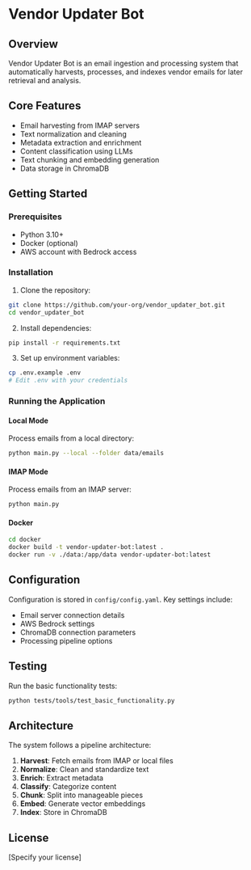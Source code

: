 # Vendor Updater Bot

## Overview
Vendor Updater Bot is an email ingestion and processing system that automatically harvests, processes, and indexes vendor emails for later retrieval and analysis.

## Core Features
- Email harvesting from IMAP servers
- Text normalization and cleaning
- Metadata extraction and enrichment
- Content classification using LLMs
- Text chunking and embedding generation
- Data storage in ChromaDB

## Getting Started

### Prerequisites
- Python 3.10+
- Docker (optional)
- AWS account with Bedrock access

### Installation

1. Clone the repository:
```bash
git clone https://github.com/your-org/vendor_updater_bot.git
cd vendor_updater_bot
```

2. Install dependencies:
```bash
pip install -r requirements.txt
```

3. Set up environment variables:
```bash
cp .env.example .env
# Edit .env with your credentials
```

### Running the Application

#### Local Mode
Process emails from a local directory:
```bash
python main.py --local --folder data/emails
```

#### IMAP Mode
Process emails from an IMAP server:
```bash
python main.py
```

#### Docker
```bash
cd docker
docker build -t vendor-updater-bot:latest .
docker run -v ./data:/app/data vendor-updater-bot:latest
```

## Configuration
Configuration is stored in `config/config.yaml`. Key settings include:

- Email server connection details
- AWS Bedrock settings
- ChromaDB connection parameters
- Processing pipeline options

## Testing
Run the basic functionality tests:
```bash
python tests/tools/test_basic_functionality.py
```

## Architecture
The system follows a pipeline architecture:
1. **Harvest**: Fetch emails from IMAP or local files
2. **Normalize**: Clean and standardize text
3. **Enrich**: Extract metadata
4. **Classify**: Categorize content
5. **Chunk**: Split into manageable pieces
6. **Embed**: Generate vector embeddings
7. **Index**: Store in ChromaDB

## License
[Specify your license]